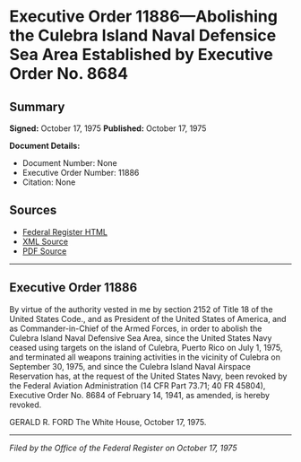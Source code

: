 # Executive Order 11886—Abolishing the Culebra Island Naval Defensice Sea Area Established by Executive Order No. 8684

## Summary

**Signed:** October 17, 1975
**Published:** October 17, 1975

**Document Details:**
- Document Number: None
- Executive Order Number: 11886
- Citation: None

## Sources
- [Federal Register HTML](https://www.presidency.ucsb.edu/documents/executive-order-11886-abolishing-the-culebra-island-naval-defensice-sea-area-established)
- [XML Source](None)
- [PDF Source](None)

---

## Executive Order 11886

By virtue of the authority vested in me by section 2152 of Title 18 of the United States Code., and as President of the United States of America, and as Commander-in-Chief of the Armed Forces, in order to abolish the Culebra Island Naval Defensive Sea Area, since the United States Navy ceased using targets on the island of Culebra, Puerto Rico on July 1, 1975, and terminated all weapons training activities in the vicinity of Culebra on September 30, 1975, and since the Culebra Island Naval Airspace Reservation has, at the request of the United States Navy, been revoked by the Federal Aviation Administration (14 CFR Part 73.71; 40 FR 45804), Executive Order No. 8684 of February 14, 1941, as amended, is hereby revoked.

GERALD R. FORD
The White House,
October 17, 1975.

---

*Filed by the Office of the Federal Register on October 17, 1975*
